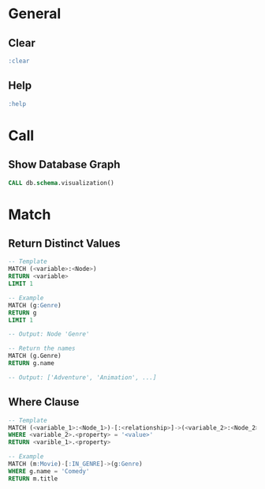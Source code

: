 # General
## Clear
```sql
:clear
```

## Help
```sql
:help
```

# Call
## Show Database Graph
```sql
CALL db.schema.visualization()
```

# Match
## Return Distinct Values
```sql
-- Template
MATCH (<variable>:<Node>)
RETURN <variable>
LIMIT 1

-- Example
MATCH (g:Genre)
RETURN g
LIMIT 1 

-- Output: Node 'Genre'

-- Return the names
MATCH (g.Genre)
RETURN g.name

-- Output: ['Adventure', 'Animation', ...]
```

## Where Clause
```sql
-- Template
MATCH (<variable_1>:<Node_1>)-[:<relationship>]->(<variable_2>:<Node_2>)
WHERE <variable_2>.<property> = '<value>'
RETURN <varible_1>.<property>

-- Example
MATCH (m:Movie)-[:IN_GENRE]->(g:Genre)
WHERE g.name = 'Comedy'
RETURN m.title
```